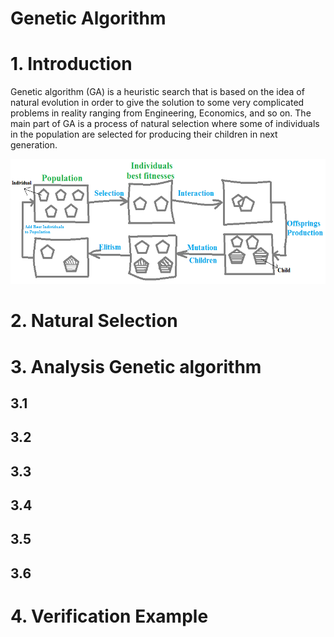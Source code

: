 # Genetic Algorithm
# 1. Introduction
Genetic algorithm (GA) is a heuristic search that is based on the idea of natural evolution in order to give the solution to some very complicated problems in reality ranging from Engineering, Economics, and so on. The main part of GA is a process of natural selection where some of individuals in the population are selected for producing their children in next generation. 

<p align="center">
  <img width="600" height="200" src="https://github.com/MossyFighting/Optimization/blob/master/images/GA_general.png" />
</p>

# 2. Natural Selection
# 3. Analysis Genetic algorithm
## 3.1
## 3.2
## 3.3
## 3.4
## 3.5
## 3.6
# 4. Verification Example
